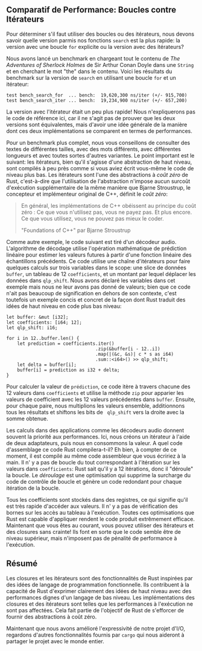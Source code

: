 ## Comparatif de Performance: Boucles contre Itérateurs

Pour déterminer s'il faut utiliser des boucles ou des itérateurs, nous devons savoir quelle version parmis nos fonctions `search` est la plus rapide: la version avec une boucle `for` explicite ou la version avec des itérateurs?

Nous avons lancé un benchmark en chargeant tout le contenu de *The Adventures of Sherlock Holmes* de Sir Arthur Conan Doyle dans une `String` et en cherchant le mot "the" dans le contenu. Voici les résultats du benchmark sur la version de `search` en utilisant une boucle `for` et un itérateur:

```text
test bench_search_for  ... bench:  19,620,300 ns/iter (+/- 915,700)
test bench_search_iter ... bench:  19,234,900 ns/iter (+/- 657,200)
```

La version avec l'itérateur était un peu plus rapide! Nous n'expliquerons pas le code de référence ici, car il ne s'agit pas de prouver que les deux versions sont équivalentes, mais d'avoir une idée générale de la manière dont ces deux implémentations se comparent en termes de performances.

Pour un benchmark plus complet, nous vous conseillons de consulter des textes de différentes tailles, avec des mots différents, avec différentes longueurs et avec toutes sortes d'autres variantes. Le point important est le suivant: les itérateurs, bien qu'il s'agisse d'une abstraction de haut niveau, sont compilés à peu près comme si vous aviez écrit vous-même le code de niveau plus bas. Les itérateurs sont l'une des abstractions à *coût zéro* de Rust, c'est-à-dire que l'utilisation de l'abstraction n'impose aucun surcoût d'exécution supplémentaire de la même manière que Bjarne Stroustrup, le concepteur et implémenteur original de C++, définit le *coût zéro*:


> En général, les implémentations de C++ obéissent au principe du coût zéro : Ce que vous
> n'utilisez pas, vous ne payez pas. Et plus encore. Ce que vous utilisez, vous ne pouvez pas mieux le
> coder.  
>
> "Foundations of C++" par Bjarne Stroustrup

Comme autre exemple, le code suivant est tiré d'un décodeur audio. L'algorithme de décodage utilise l'opération mathématique de prédiction linéaire pour estimer les valeurs futures à partir d'une fonction linéaire des échantillons précédents. Ce code utilise une chaîne d'itérateurs pour faire quelques calculs sur trois variables dans le scope: une slice de données `buffer`, un tableau de 12 `coefficients`, et un montant par lequel déplacer les données dans `qlp_shift`. Nous avons déclaré les variables dans cet exemple mais nous ne leur avons pas donné de valeurs; bien que ce code n'ait pas beaucoup de signification en dehors de son contexte, c'est toutefois un exemple concis et concret de la façon dont Rust traduit des idées de haut niveau en code plus bas niveau:

```rust,ignore
let buffer: &mut [i32];
let coefficients: [i64; 12];
let qlp_shift: i16;

for i in 12..buffer.len() {
    let prediction = coefficients.iter()
                                 .zip(&buffer[i - 12..i])
                                 .map(|(&c, &s)| c * s as i64)
                                 .sum::<i64>() >> qlp_shift;
    let delta = buffer[i];
    buffer[i] = prediction as i32 + delta;
}
```

Pour calculer la valeur de `prédiction`, ce code itère à travers chacune des 12 valeurs dans `coefficients` et utilise la méthode `zip` pour apparier les valeurs de coefficient avec les 12 valeurs précédentes dans `buffer`. Ensuite, pour chaque paire, nous multiplions les valeurs ensemble, additionnons tous les résultats et shiftons les bits de ` qlp_shift` vers la droite avec la somme obtenue.

Les calculs dans des applications comme les décodeurs audio donnent souvent la priorité aux performances. Ici, nous créons un itérateur à l'aide de deux adaptateurs, puis nous en consommons la valeur. A quel code d'assemblage ce code Rust compilera-t-il? Eh bien, à compter de ce moment, il est compilé au même code assembleur que vous écririez à la main. Il n' y a pas de boucle du tout correspondant à l'itération sur les valeurs dans `coefficients`: Rust sait qu'il y a 12 itérations, donc il "déroule" la boucle. Le *déroulage* est une optimisation qui supprime la surcharge du code de contrôle de boucle et génère un code redondant pour chaque itération de la boucle.

Tous les coefficients sont stockés dans des registres, ce qui signifie qu'il est très rapide d'accéder aux valeurs. Il n' y a pas de vérification des bornes sur les accès au tableau à l'exécution. Toutes ces optimisations que Rust est capable d'appliquer rendent le code produit extrêmement efficace. Maintenant que vous êtes au courant, vous pouvez utiliser des itérateurs et des closures sans crainte! Ils font en sorte que le code semble être de niveau supérieur, mais n'imposent pas de pénalité de performance à l'exécution.

## Résumé

Les closures et les itérateurs sont des fonctionnalités de Rust inspirées par des idées de langage de programmation fonctionnelle. Ils contribuent à la capacité de Rust d'exprimer clairement des idées de haut niveau avec des performances dignes d'un langage de bas niveau. Les implémentations des closures et des itérateurs sont telles que les performances à l'exécution ne sont pas affectées. Cela fait partie de l'objectif de Rust de s'efforcer de fournir des abstractions à coût zéro.

Maintenant que nous avons amélioré l'expressivité de notre projet d'I/O, regardons d'autres fonctionnalités fournis par `cargo` qui nous aideront à partager le projet avec le monde entier.
